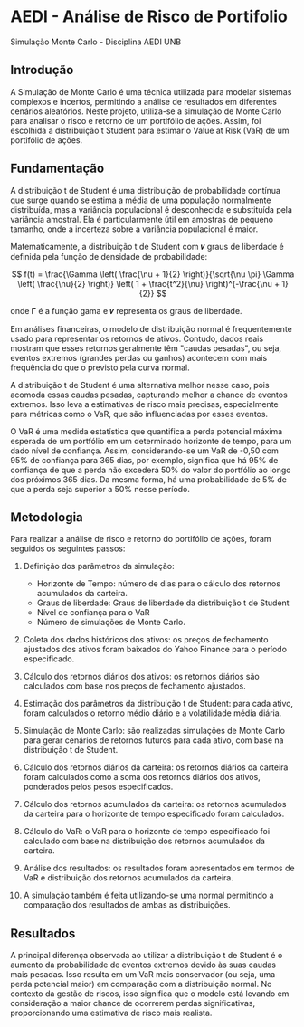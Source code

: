 # AEDI - Análise de Risco de Portifolio

Simulação Monte Carlo - Disciplina AEDI UNB

## Introdução

A Simulação de Monte Carlo é uma técnica utilizada para modelar sistemas complexos e incertos, permitindo a análise de resultados em diferentes cenários aleatórios. Neste projeto, utiliza-se a simulação de Monte Carlo
para analisar o risco e retorno de um portifólio de ações. Assim, foi escolhida a distribuição t Student para estimar o Value at Risk (VaR) de um portifólio de ações.

## Fundamentação

A distribuição t de Student é uma distribuição de probabilidade contínua que surge quando se estima a média de uma população normalmente distribuída, mas a variância populacional é desconhecida e substituída pela variância amostral. Ela é particularmente útil em amostras de pequeno tamanho, onde a incerteza sobre a variância populacional é maior.

Matematicamente, a distribuição t de Student com __𝜈__ graus de liberdade é definida pela função de densidade de probabilidade:

$$
f(t) = \frac{\Gamma \left( \frac{\nu + 1}{2} \right)}{\sqrt{\nu \pi} \Gamma \left( \frac{\nu}{2} \right)} \left( 1 + \frac{t^2}{\nu} \right)^{-\frac{\nu + 1}{2}}
$$

onde __Γ__ é a função gama e __𝜈__ representa os graus de liberdade.

Em análises financeiras, o modelo de distribuição normal é frequentemente usado para representar os retornos de ativos. Contudo, dados reais mostram que esses retornos geralmente têm "caudas pesadas", ou seja, eventos extremos (grandes perdas ou ganhos) acontecem com mais frequência do que o previsto pela curva normal.

A distribuição t de Student é uma alternativa melhor nesse caso, pois acomoda essas caudas pesadas, capturando melhor a chance de eventos extremos. Isso leva a estimativas de risco mais precisas, especialmente para métricas como o VaR, que são influenciadas por esses eventos.

O VaR é uma medida estatística que quantifica a perda potencial máxima esperada de um portfólio em um determinado horizonte de tempo, para um dado nível de confiança. Assim, considerando-se um VaR de -0,50 com 95% de confiança para 365 dias, por exemplo, significa que há 95% de confiança de que a perda não excederá 50% do valor do portfólio ao longo dos próximos 365 dias. Da mesma forma, há uma probabilidade de 5% de que a perda seja superior a 50% nesse período.


## Metodologia

Para realizar a análise de risco e retorno do portifólio de ações, foram seguidos os seguintes passos:

1. Definição dos parâmetros da simulação: 
    * Horizonte de Tempo: número de dias para o cálculo dos retornos acumulados da carteira.
    * Graus de liberdade: Graus de liberdade da distribuição t de Student
    * Nível de confiança para o VaR 
    * Número de simulações de Monte Carlo.

2. Coleta dos dados históricos dos ativos: os preços de fechamento ajustados dos ativos foram baixados do Yahoo Finance para o período especificado.

3. Cálculo dos retornos diários dos ativos: os retornos diários são calculados com base nos preços de fechamento ajustados.

4. Estimação dos parâmetros da distribuição t de Student: para cada ativo, foram calculados o retorno médio diário e a volatilidade média diária.

5. Simulação de Monte Carlo: são realizadas simulações de Monte Carlo para gerar cenários de retornos futuros para cada ativo, com base na distribuição t de Student.

6. Cálculo dos retornos diários da carteira: os retornos diários da carteira foram calculados como a soma dos retornos diários dos ativos, ponderados pelos pesos especificados.

7. Cálculo dos retornos acumulados da carteira: os retornos acumulados da carteira para o horizonte de tempo especificado foram calculados.

8. Cálculo do VaR: o VaR para o horizonte de tempo especificado foi calculado com base na distribuição dos retornos acumulados da carteira.

9. Análise dos resultados: os resultados foram apresentados em termos de VaR e distribuição dos retornos acumulados da carteira.

10. A simulação também é feita utilizando-se uma normal permitindo a comparação dos resultados de ambas as distribuições.

## Resultados

A principal diferença observada ao utilizar a distribuição t de Student é o aumento da probabilidade de eventos extremos devido às suas caudas mais pesadas. Isso resulta em um VaR mais conservador (ou seja, uma perda potencial maior) em comparação com a distribuição normal. No contexto da gestão de riscos, isso significa que o modelo está levando em consideração a maior chance de ocorrerem perdas significativas, proporcionando uma estimativa de risco mais realista.